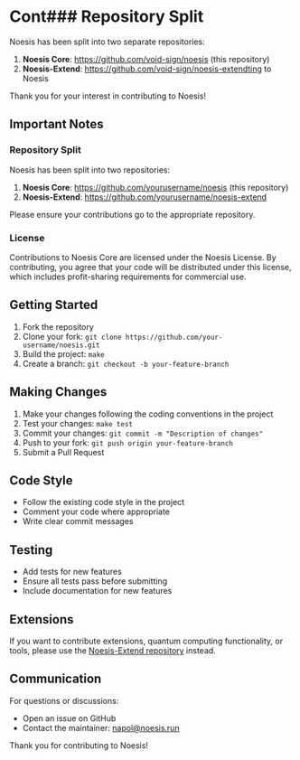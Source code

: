 # Cont### Repository Split
Noesis has been split into two separate repositories:
1. **Noesis Core**: https://github.com/void-sign/noesis (this repository)
2. **Noesis-Extend**: https://github.com/void-sign/noesis-extendting to Noesis

Thank you for your interest in contributing to Noesis!

## Important Notes

### Repository Split
Noesis has been split into two repositories:
1. **Noesis Core**: https://github.com/yourusername/noesis (this repository)
2. **Noesis-Extend**: https://github.com/yourusername/noesis-extend

Please ensure your contributions go to the appropriate repository.

### License
Contributions to Noesis Core are licensed under the Noesis License. By contributing, you agree that your code will be distributed under this license, which includes profit-sharing requirements for commercial use.

## Getting Started

1. Fork the repository
2. Clone your fork: `git clone https://github.com/your-username/noesis.git`
3. Build the project: `make`
4. Create a branch: `git checkout -b your-feature-branch`

## Making Changes

1. Make your changes following the coding conventions in the project
2. Test your changes: `make test`
3. Commit your changes: `git commit -m "Description of changes"`
4. Push to your fork: `git push origin your-feature-branch`
5. Submit a Pull Request

## Code Style

- Follow the existing code style in the project
- Comment your code where appropriate
- Write clear commit messages

## Testing

- Add tests for new features
- Ensure all tests pass before submitting
- Include documentation for new features

## Extensions

If you want to contribute extensions, quantum computing functionality, or tools, please use the [Noesis-Extend repository](https://github.com/void-sign/noesis-extend) instead.

## Communication

For questions or discussions:
- Open an issue on GitHub
- Contact the maintainer: napol@noesis.run

Thank you for contributing to Noesis!
